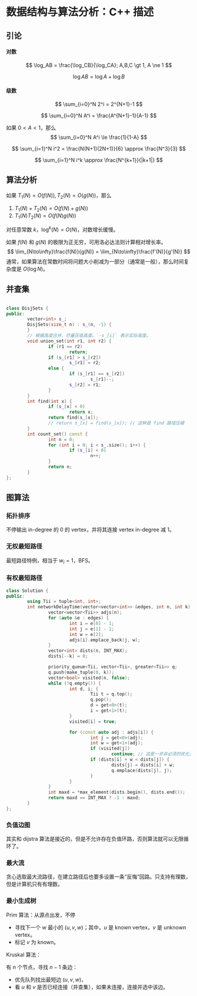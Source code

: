 # 数据结构与算法分析：C++ 描述

## 引论

#### 对数

$$
\log_AB = \frac{\log_CB}{\log_CA}; A,B,C \gt 1, A \ne 1
$$

$$
\log AB = \log A + \log B
$$

#### 级数

$$
\sum_{i=0}^N 2^i = 2^{N+1}-1
$$

$$
\sum_{i=0}^N A^i = \frac{A^{N+1}-1}{A-1}
$$

如果 $0 \lt A \lt 1$，那么
$$
\sum_{i=0}^N A^i \le \frac{1}{1-A}
$$

$$
\sum_{i=1}^N i^2 = \frac{N(N+1)(2N+1)}{6} \approx \frac{N^3}{3}
$$

$$
\sum_{i=1}^N i^k \approx \frac{N^{k+1}}{|k+1|}
$$

## 算法分析

如果 $T_1(N) = O(f(N)), T_2(N) = O(g(N))$，那么

1. $T_1(N) + T_2(N) = O(f(N) + g(N))$
2. $T_1(N)T_2(N) = O(f(N) g(N))$

对任意常数 $k$，$\log^k(N) = O(N)$，对数增长缓慢。

如果 $f(N)$ 和 $g(N)$ 的极限为正无穷，可用洛必达法则计算相对增长率。
$$
\lim_{N\to\infty}\frac{f(N)}{g(N)} = \lim_{N\to\infty}\frac{f'(N)}{g'(N)}
$$
通常，如果算法在常数时间将问题大小削减为一部分（通常是一般），那么时间复杂度是 $O(\log N)$。

## 并查集

```c++

class DisjSets {
public:
        vector<int> s_;
        DisjSets(size_t n) : s_(n, -1) {
        }
        // 根据高度合并，尽量压低高度。`-s_[i]` 表示实际高度。
        void union_set(int r1, int r2) {
                if (r1 == r2)
                        return;
                if (s_[r1] > s_[r2])
                        s_[r1] = r2;
                else {
                        if (s_[r1] == s_[r2])
                                s_[r1]--;
                        s_[r2] = r1;
                }
        }
        int find(int x) {
                if (s_[x] < 0)
                        return x;
                return find(s_[x]);
                // return s_[x] = find(s_[x]); // 这种是 find 路径压缩
        }
        int count_set() const {
                int n = 0;
                for (int i = 0; i < s_.size(); i++) {
                        if (s_[i] < 0)
                                n++;
                }
                return n;
        }
};
```

## 图算法

### 拓扑排序

不停输出 in-degree 的 0 的 vertex，并将其连接 vertex in-degree 减 1。

### 无权最短路径

最短路径特例，相当于 $w_i=1$，BFS。

### 有权最短路径

```c++
class Solution {
public:
        using Tii = tuple<int, int>;
        int networkDelayTime(vector<vector<int>> &edges, int n, int k) {
                vector<vector<Tii>> adjs(n);
                for (auto &e : edges) {
                        int i = e[0] - 1;
                        int j = e[1] - 1;
                        int w = e[2];
                        adjs[i].emplace_back(j, w);
                }
                vector<int> dists(n, INT_MAX);
                dists[--k] = 0;

                priority_queue<Tii, vector<Tii>, greater<Tii>> q;
                q.push(make_tuple(0, k));
                vector<bool> visited(n, false);
                while (!q.empty()) {
                        int d, i; {
                                Tii t = q.top();
                                q.pop();
                                d = get<0>(t);
                                i = get<1>(t);
                        }
                        visited[i] = true;

                        for (const auto adj : adjs[i]) {
                                int j = get<0>(adj);
                                int w = get<1>(adj);
                                if (visited[j])
                                        continue; // 这是一步非必须的优化，但是可以减低 adjs 的 `push_heap` 时间。
                                if (dists[i] + w < dists[j]) {
                                        dists[j] = dists[i] + w;
                                        q.emplace(dists[j], j);
                                }
                        }
                }
                int maxd = *max_element(dists.begin(), dists.end());
                return maxd == INT_MAX ? -1 : maxd;
        }
};
```

### 负值边图

其实和 dijstra 算法是接近的，但是不允许存在负值环路，否则算法就可以无限循环了。

### 最大流

贪心选取最大流路径，在建立路径后也要多设置一条“反悔”回路。只支持有理数，但是计算机只有有理数。

### 最小生成树

Prim 算法：从源点出发，不停

- 寻找下一个 $w$ 最小的 $(u, v, w)$；其中，$u$ 是 known vertex，$v$ 是 unknown vertex。
- 标记 $v$ 为 known。

Kruskal 算法：

有 $n$ 个节点，寻找 $n-1$ 条边：

- 优先队列找出最短边 $(u, v, w)$，
- 看 $u$ 和 $v$ 是否已经连接（并查集），如果未连接，连接并选中该边。

